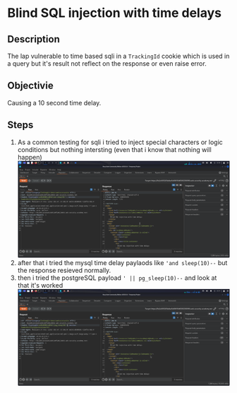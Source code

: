 # Blind SQL injection with time delays

## Description

The lap vulnerable to time based sqli in a `TrackingId` cookie which is used in a query but it's result not reflect on the response or even raise error.

## Objectivie

Causing a 10 second time delay.

## Steps

1. As a common testing for sqli i tried to inject special characters or logic conditions but nothing intersting (even that i know that nothing will happen)
   ![test](./images/Time-delay-1-test.png)
2. after that i tried the mysql time delay paylaods like `'and sleep(10)--` but the response resieved normally.
3. then i tried the postgreSQL payload `' || pg_sleep(10)--` and look at that it's worked
   ![solution](./images/Time-delay-1-solution.png)
